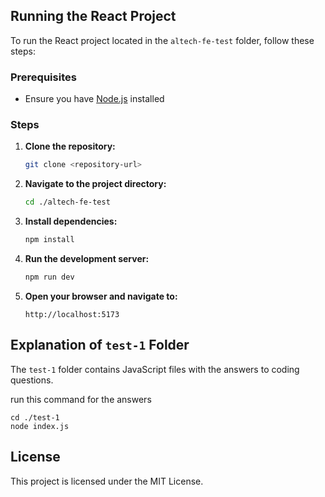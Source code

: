 ## Running the React Project

To run the React project located in the `altech-fe-test` folder, follow these steps:

### Prerequisites

- Ensure you have [Node.js](https://nodejs.org/) installed

### Steps

1. **Clone the repository:**
    ```bash
    git clone <repository-url>
    ```

2. **Navigate to the project directory:**
    ```bash
    cd ./altech-fe-test
    ```

3. **Install dependencies:**
    ```bash
    npm install
    ```

4. **Run the development server:**
    ```bash
    npm run dev
    ```

5. **Open your browser and navigate to:**
    ```
    http://localhost:5173
    ```

## Explanation of `test-1` Folder

The `test-1` folder contains JavaScript files with the answers to coding questions.

run this command for the answers
```
cd ./test-1
node index.js
```

## License

This project is licensed under the MIT License.

